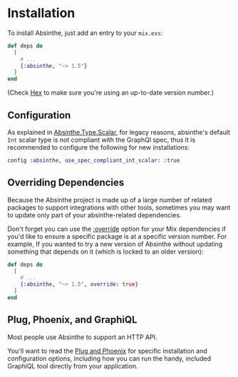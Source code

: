 # Installation

To install Absinthe, just add an entry to your `mix.exs`:

``` elixir
def deps do
  [
    # ...
    {:absinthe, "~> 1.5"}
  ]
end
```

(Check [Hex](https://hex.pm/packages/absinthe) to make sure you're using an up-to-date version number.)

## Configuration

As explained in [Absinthe.Type.Scalar](Absinthe.Type.Scalar.html), for legacy reasons, absinthe's default `Int` scalar type is not compliant with the GraphQl spec, thus it is recommended to configure the following for new installations:

```elixir
config :absinthe, use_spec_compliant_int_scalar: :true
```

## Overriding Dependencies

Because the Absinthe project is made up of a large number of related packages to support integrations with other tools, sometimes you may want to update only part of your absinthe-related dependencies.

Don't forget you can use the [:override](https://hexdocs.pm/mix/Mix.Tasks.Deps.html#module-dependency-definition-options) option for your Mix dependencies if you'd like to ensure a specific package is at a specific version number. For example, If you wanted to try a new version of Absinthe without updating something that depends on it (which is locked to an older version):

``` elixir
def deps do
  [
    # ...
    {:absinthe, "~> 1.5", override: true}
  ]
end
```

## Plug, Phoenix, and GraphiQL

Most people use Absinthe to support an HTTP API.

You'll want to read the [Plug and Phoenix](plug-phoenix.md) for specific installation and configuration options, including how you can run the handy, included GraphiQL tool directly from your application.

